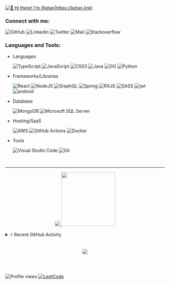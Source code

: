 [<img src="https://user-images.githubusercontent.com/35309821/154496197-2ac46cb4-e709-47f2-a0b9-d8ef4b09f925.gif" alt="👋 Hi there! I'm (Ketan|https://ketan.link)" title="https://ketan.link"/>](https://www.ketan.link)
### Connect with me:

![GitHub](https://img.shields.io/github/followers/ketan-10?label=follow&style=social)
![Linkedin](https://img.shields.io/badge/-Ketan%20Chaudhari-blue?style=flat-square&logo=Linkedin&logoColor=white&link=https://www.linkedin.com/in/ketan-chaudhari-063233150/)
![Twitter](https://img.shields.io/twitter/follow/1010ketan?style=social)
![Mail](https://img.shields.io/badge/Mail%20me-blue?style=social&logo=gmail&label=gmail&link=mailto%3Aketanchaudhari1998%40gmail.com)
![Stackoverflow](https://img.shields.io/stackexchange/stackoverflow/r/10066692?logo=Stack%20Overflow&link=https://stackoverflow.com/users/10066692/ketan-chaudhari)

### Languages and Tools:

- Languages

  ![TypeScript][typescript] 
  ![JavaScript][javascript] ![CSS3][css] ![Java][java] ![GO][go] ![Python][python] 
  
- Frameworks/Libraries

  ![React][react] ![NodeJS][nodejs] ![GraphQL][graphql] ![Spring][spring] ![RXJS][rxjs] ![SASS][sass]
  ![jwt][jwt] ![android][android]
  
- Database

  ![MongoDB][mongodb] ![Microsoft SQL Server][sql server]
  
- Hosting/SaaS

  ![AWS][aws] ![GitHub Actions][gh-actions] ![Docker][docker]
  
- Tools
  
   ![Visual Studio Code][vscode]  ![Git][git]

<br>

---

<a href="#">
  <p align="center">
      <img src="https://github-readme-stats.vercel.app/api/top-langs/?username=ketan-10&hide=jupyter%20notebook&langs_count=10&layout=compact&theme=nord" />
      <img height="170" valign="center" src="https://github-readme-stats.vercel.app/api?username=ketan-10&show_icons=true&hide_border=true&theme=nord" />
  </p>
</a
<br>

<details>
  <summary>⚡ Recent GitHub Activity</summary>
  
<!--START_SECTION:activity-->
1. 🗣 Commented on [#6](https://github.com/Atharva21/cdk-poc/issues/6) in [Atharva21/cdk-poc](https://github.com/Atharva21/cdk-poc)
2. 🗣 Commented on [#4](https://github.com/Atharva21/cdk-poc/issues/4) in [Atharva21/cdk-poc](https://github.com/Atharva21/cdk-poc)
3. ❗️ Opened issue [#4](https://github.com/Atharva21/cdk-poc/issues/4) in [Atharva21/cdk-poc](https://github.com/Atharva21/cdk-poc)
4. 💪 Opened PR [#3](https://github.com/Atharva21/cdk-poc/pull/3) in [Atharva21/cdk-poc](https://github.com/Atharva21/cdk-poc)
5. 💪 Opened PR [#2](https://github.com/Atharva21/cdk-poc/pull/2) in [Atharva21/cdk-poc](https://github.com/Atharva21/cdk-poc)
<!--END_SECTION:activity-->
  
</details>

<br>

<a href="#">
  <p align="center">
    <img src="https://github-profile-trophy.vercel.app/?username=ketan-10&column=7&theme=nord"/>
  </p>  
</a>

<br>

<br> 

![Profile views](https://gpvc.arturio.dev/ketan-10) 
[![LeetCode](https://img.shields.io/badge/dynamic/json?style=flat-square&labelColor=black&color=%23ffa116&label=Leetcode%20Solved&query=solved&url=https%3A%2F%2Fleetcode-badge.vercel.app%2Fapi%2Fusers%2Fketanchaudhari1998&logo=leetcode&logoColor=yellow)](https://leetcode.com/ketanchaudhari1998/)

[typescript]: https://img.shields.io/badge/typescript-%23007ACC.svg?style=for-the-badge&logo=typescript&logoColor=white
[nodejs]: https://img.shields.io/badge/node.js-6DA55F?style=for-the-badge&logo=node.js&logoColor=white
[javascript]: https://img.shields.io/badge/javascript-F7DF1E.svg?style=for-the-badge&logo=javascript&logoColor=grey
[graphql]: https://img.shields.io/badge/-GraphQL-E10098?style=for-the-badge&logo=graphql&logoColor=white
[html]: https://img.shields.io/badge/html5-%23E34F26.svg?style=for-the-badge&logo=html5&logoColor=white
[css]: https://img.shields.io/badge/css3-%231572B6.svg?style=for-the-badge&logo=css3&logoColor=white
[react]: https://img.shields.io/badge/react-61DAFB.svg?style=for-the-badge&logo=react&logoColor=grey
[styled-components]: https://img.shields.io/badge/styled--components-DB7093?style=for-the-badge&logo=styled-components&logoColor=white
[java]: https://img.shields.io/badge/java-%23ED8B00.svg?style=for-the-badge&logo=java&logoColor=white
[spring]: https://img.shields.io/badge/spring-%236DB33F.svg?style=for-the-badge&logo=spring&logoColor=white
[aws]: https://img.shields.io/badge/AWS-%23FF9900.svg?style=for-the-badge&logo=amazon-aws&logoColor=white&messageColor=black
[gh-actions]: https://img.shields.io/badge/github%20actions-%232671E5.svg?style=for-the-badge&logo=githubactions&logoColor=white
[docker]: https://img.shields.io/badge/docker-%230db7ed.svg?style=for-the-badge&logo=docker&logoColor=white
[python]: https://img.shields.io/badge/python-3670A0?style=for-the-badge&logo=python&logoColor=ffdd54
[git]: https://img.shields.io/badge/git-%23F05033.svg?style=for-the-badge&logo=git&logoColor=white
[redis]: https://img.shields.io/badge/redis-%23DD0031.svg?style=for-the-badge&logo=redis&logoColor=white
[mongodb]: https://img.shields.io/badge/MongoDB-%234ea94b.svg?style=for-the-badge&logo=mongodb&logoColor=white
[mysql]: https://img.shields.io/badge/mysql-4479A1.svg?style=for-the-badge&logo=mysql&logoColor=white
[leetcode]: https://img.shields.io/badge/LeetCode-000000?style=for-the-badge&logo=LeetCode&logoColor=#d16c06
[codeforces]: https://img.shields.io/badge/Codeforces-445f9d?style=for-the-badge&logo=Codeforces&logoColor=white
[vscode]: https://img.shields.io/badge/Visual%20Studio%20Code-0078d7.svg?style=for-the-badge&logo=visual-studio-code&logoColor=white
[go]: https://img.shields.io/badge/go-%2300ADD8.svg?style=for-the-badge&logo=go&logoColor=white
[sass]: https://img.shields.io/badge/SASS-hotpink.svg?style=for-the-badge&logo=SASS&logoColor=white
[sql server]: https://img.shields.io/badge/Microsoft%20SQL%20Sever-CC2927?style=for-the-badge&logo=microsoft%20sql%20server&logoColor=white
[rxjs]: https://img.shields.io/badge/rxjs-%23B7178C.svg?style=for-the-badge&logo=reactivex&logoColor=white
[jwt]: https://img.shields.io/badge/JWT-black?style=for-the-badge&logo=JSON%20web%20tokens
[android]: https://img.shields.io/badge/Android-3DDC84?style=for-the-badge&logo=android&logoColor=white
